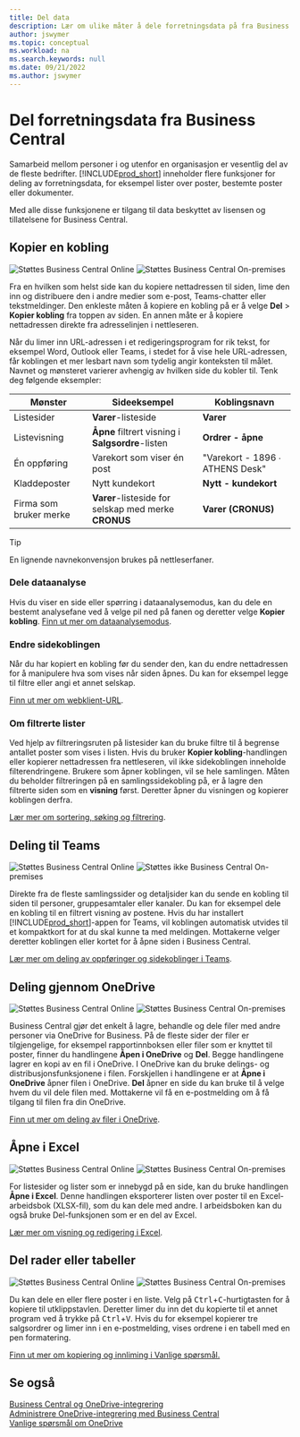 ```yaml
---
title: Del data
description: Lær om ulike måter å dele forretningsdata på fra Business Central.
author: jswymer
ms.topic: conceptual
ms.workload: na
ms.search.keywords: null
ms.date: 09/21/2022
ms.author: jswymer
---
```

# Del forretningsdata fra Business Central

Samarbeid mellom personer i og utenfor en organisasjon er vesentlig del av de fleste bedrifter. [!INCLUDE[prod_short](includes/prod_short.md)] inneholder flere funksjoner for deling av forretningsdata, for eksempel lister over poster, bestemte poster eller dokumenter. <!--, with others&mdash;even those people who don't have a Business Central license in some cases.-->

Med alle disse funksjonene er tilgang til data beskyttet av lisensen og tillatelsene for Business Central.

## Kopier en kobling

![Støttes](media/check.png) Business Central Online ![Støttes](media/check.png) Business Central On-premises

Fra en hvilken som helst side kan du kopiere nettadressen til siden, lime den inn og distribuere den i andre medier som e-post, Teams-chatter eller tekstmeldinger. Den enkleste måten å kopiere en kobling på er å velge **Del** > **Kopier kobling** fra toppen av siden. En annen måte er å kopiere nettadressen direkte fra adresselinjen i nettleseren.

Når du limer inn URL-adressen i et redigeringsprogram for rik tekst, for eksempel Word, Outlook eller Teams, i stedet for å vise hele URL-adressen, får koblingen et mer lesbart navn som tydelig angir konteksten til målet. Navnet og mønsteret varierer avhengig av hvilken side du kobler til. Tenk deg følgende eksempler:

|Mønster|Sideeksempel|Koblingsnavn|
|-|-|-|
|Listesider|**Varer**-listeside | **Varer**|
|Listevisning| **Åpne** filtrert visning i **Salgsordre**-listen|**Ordrer - åpne**|
| Én oppføring|Varekort som viser én post|"Varekort - 1896 ∙ ATHENS Desk"|
|Kladdeposter| Nytt kundekort|**Nytt - kundekort**|
|Firma som bruker merke|**Varer**-listeside for selskap med merke **CRONUS**| **Varer (CRONUS)**|

> [!TIP]
> En lignende navnekonvensjon brukes på nettleserfaner.

### Dele dataanalyse
Hvis du viser en side eller spørring i dataanalysemodus, kan du dele en bestemt analysefane ved å velge pil ned på fanen og deretter velge **Kopier kobling**. [Finn ut mer om dataanalysemodus](analysis-mode.md). 

### Endre sidekoblingen

Når du har kopiert en kobling før du sender den, kan du endre nettadressen for å manipulere hva som vises når siden åpnes. Du kan for eksempel legge til filtre eller angi et annet selskap.

[Finn ut mer om webklient-URL](/dynamics365/business-central/dev-itpro/developer/devenv-web-client-urls).

### Om filtrerte lister

Ved hjelp av filtreringsruten på listesider kan du bruke filtre til å begrense antallet poster som vises i listen. Hvis du bruker **Kopier kobling**-handlingen eller kopierer nettadressen fra nettleseren, vil ikke sidekoblingen inneholde filterendringene. Brukere som åpner koblingen, vil se hele samlingen. Måten du beholder filtreringen på en samlingssidekobling på, er å lagre den filtrerte siden som en **visning** først. Deretter åpner du visningen og kopierer koblingen derfra.

[Lær mer om sortering, søking og filtrering](ui-enter-criteria-filters.md).

## Deling til Teams

![Støttes](media/check.png) Business Central Online ![Støttes ikke](media/x-icon.png) Business Central On-premises

Direkte fra de fleste samlingssider og detaljsider kan du sende en kobling til siden til personer, gruppesamtaler eller kanaler. Du kan for eksempel dele en kobling til en filtrert visning av postene. Hvis du har installert [!INCLUDE[prod_short](includes/prod_short.md)]-appen for Teams, vil koblingen automatisk utvides til et kompaktkort for at du skal kunne ta med meldingen. Mottakerne velger deretter koblingen eller kortet for å åpne siden i Business Central.

[Lær mer om deling av oppføringer og sidekoblinger i Teams](across-working-with-teams.md).

## Deling gjennom OneDrive

![Støttes](media/check.png) Business Central Online ![Støttes](media/check.png) Business Central On-premises

Business Central gjør det enkelt å lagre, behandle og dele filer med andre personer via OneDrive for Business. På de fleste sider der filer er tilgjengelige, for eksempel rapportinnboksen eller filer som er knyttet til poster, finner du handlingene **Åpen i OneDrive** og **Del**. Begge handlingene lagrer en kopi av en fil i OneDrive. I OneDrive kan du bruke delings- og distribusjonsfunksjonene i filen. Forskjellen i handlingene er at **Åpne i OneDrive** åpner filen i OneDrive. **Del** åpner en side du kan bruke til å velge hvem du vil dele filen med. Mottakerne vil få en e-postmelding om å få tilgang til filen fra din OneDrive.

[Finn ut mer om deling av filer i OneDrive](across-share-onedrive.md).

## Åpne i Excel

![Støttes](media/check.png) Business Central Online ![Støttes](media/check.png) Business Central On-premises

For listesider og lister som er innebygd på en side, kan du bruke handlingen **Åpne i Excel**. Denne handlingen eksporterer listen over poster til en Excel-arbeidsbok (XLSX-fil), som du kan dele med andre. I arbeidsboken kan du også bruke Del-funksjonen som er en del av Excel.

[Lær mer om visning og redigering i Excel](across-work-with-excel.md).

## Del rader eller tabeller

![Støttes](media/check.png) Business Central Online ![Støttes](media/check.png) Business Central On-premises

Du kan dele en eller flere poster i en liste. Velg på <kbd>Ctrl</kbd>+<kbd>C</kbd>-hurtigtasten for å kopiere til utklippstavlen. Deretter limer du inn det du kopierte til et annet program ved å trykke på <kbd>Ctrl</kbd>+<kbd>V</kbd>. Hvis du for eksempel kopierer tre salgsordrer og limer inn i en e-postmelding, vises ordrene i en tabell med en pen formatering.

[Finn ut mer om kopiering og innliming i Vanlige spørsmål.](faq-copy-paste.yml)

## Se også

[Business Central og OneDrive-integrering](across-onedrive-overview.md)  
[Administrere OneDrive-integrering med Business Central](admin-onedrive-integration.md)  
[Vanlige spørsmål om OneDrive](admin-onedrive-faq.md)
